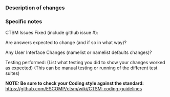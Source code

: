### Description of changes

### Specific notes

CTSM Issues Fixed (include github issue #):

Are answers expected to change (and if so in what way)?

Any User Interface Changes (namelist or namelist defaults changes)?

Testing performed:
(List what testing you did to show your changes worked as expected)
(This can be manual testing or running of the different test suites)

**NOTE: Be sure to check your Coding style against the standard:**
https://github.com/ESCOMP/ctsm/wiki/CTSM-coding-guidelines
